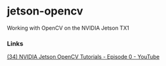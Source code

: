 # jetson-opencv

Working with OpenCV on the NVIDIA Jetson TX1


### Links

[(34) NVIDIA Jetson OpenCV Tutorials - Episode 0 - YouTube](https://www.youtube.com/watch?v=gvmP0WRVUxI)
